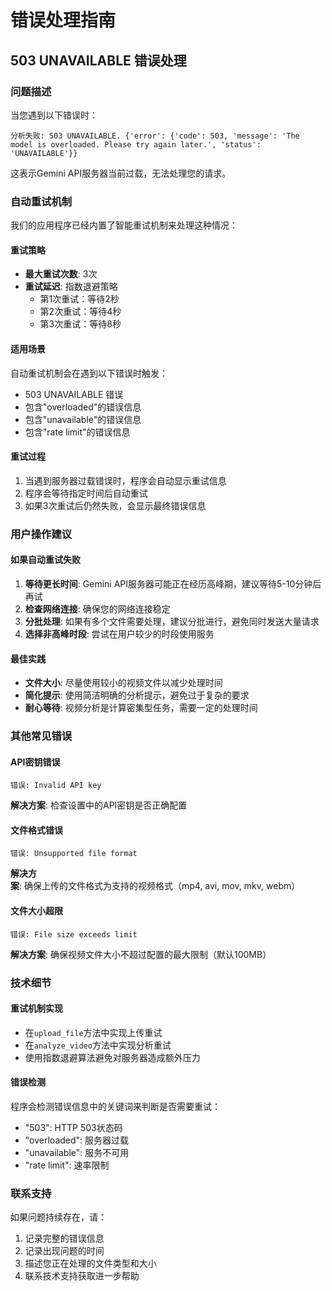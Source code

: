 # 错误处理指南

## 503 UNAVAILABLE 错误处理

### 问题描述
当您遇到以下错误时：
```
分析失败: 503 UNAVAILABLE. {'error': {'code': 503, 'message': 'The model is overloaded. Please try again later.', 'status': 'UNAVAILABLE'}}
```

这表示Gemini API服务器当前过载，无法处理您的请求。

### 自动重试机制

我们的应用程序已经内置了智能重试机制来处理这种情况：

#### 重试策略
- **最大重试次数**: 3次
- **重试延迟**: 指数退避策略
  - 第1次重试：等待2秒
  - 第2次重试：等待4秒
  - 第3次重试：等待8秒

#### 适用场景
自动重试机制会在遇到以下错误时触发：
- 503 UNAVAILABLE 错误
- 包含"overloaded"的错误信息
- 包含"unavailable"的错误信息
- 包含"rate limit"的错误信息

#### 重试过程
1. 当遇到服务器过载错误时，程序会自动显示重试信息
2. 程序会等待指定时间后自动重试
3. 如果3次重试后仍然失败，会显示最终错误信息

### 用户操作建议

#### 如果自动重试失败
1. **等待更长时间**: Gemini API服务器可能正在经历高峰期，建议等待5-10分钟后再试
2. **检查网络连接**: 确保您的网络连接稳定
3. **分批处理**: 如果有多个文件需要处理，建议分批进行，避免同时发送大量请求
4. **选择非高峰时段**: 尝试在用户较少的时段使用服务

#### 最佳实践
- **文件大小**: 尽量使用较小的视频文件以减少处理时间
- **简化提示**: 使用简洁明确的分析提示，避免过于复杂的要求
- **耐心等待**: 视频分析是计算密集型任务，需要一定的处理时间

### 其他常见错误

#### API密钥错误
```
错误: Invalid API key
```
**解决方案**: 检查设置中的API密钥是否正确配置

#### 文件格式错误
```
错误: Unsupported file format
```
**解决方案**: 确保上传的文件格式为支持的视频格式（mp4, avi, mov, mkv, webm）

#### 文件大小超限
```
错误: File size exceeds limit
```
**解决方案**: 确保视频文件大小不超过配置的最大限制（默认100MB）

### 技术细节

#### 重试机制实现
- 在`upload_file`方法中实现上传重试
- 在`analyze_video`方法中实现分析重试
- 使用指数退避算法避免对服务器造成额外压力

#### 错误检测
程序会检测错误信息中的关键词来判断是否需要重试：
- "503": HTTP 503状态码
- "overloaded": 服务器过载
- "unavailable": 服务不可用
- "rate limit": 速率限制

### 联系支持

如果问题持续存在，请：
1. 记录完整的错误信息
2. 记录出现问题的时间
3. 描述您正在处理的文件类型和大小
4. 联系技术支持获取进一步帮助